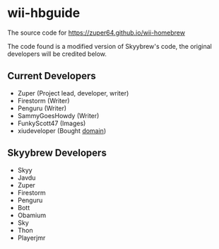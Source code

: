 # wii-hbguide
The source code for https://zuper64.github.io/wii-homebrew

The code found is a modified version of Skyybrew's code, the original developers will be credited below.

## Current Developers
- Zuper (Project lead, developer, writer)
- Firestorm (Writer)
- Penguru (Writer)
- SammyGoesHowdy (Writer)
- FunkyScott47 (Images)
- xiudeveloper (Bought [domain](https://zuper64.rocks/))

## Skyybrew Developers
- Skyy
- Javdu
- Zuper
- Firestorm
- Penguru
- Bott
- Obamium
- Sky
- Thon
- Playerjmr
